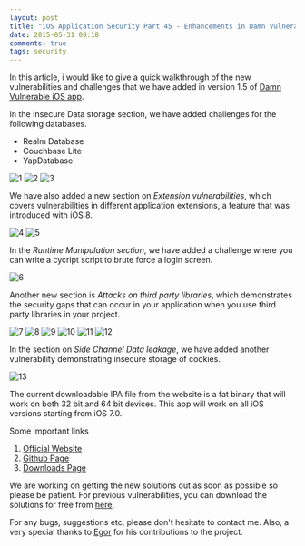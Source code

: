 ```yaml
---
layout: post
title: "iOS Application Security Part 45 - Enhancements in Damn Vulnerable iOS app version 1.5"
date: 2015-05-31 00:18
comments: true
tags: security
---
```


In this article, i would like to give a quick walkthrough of the new vulnerabilities and challenges that we have added in version 1.5 of [Damn Vulnerable iOS app](http://damnvulnerableiosapp.com).

In the Insecure Data storage section, we have added challenges for the following databases.

*   Realm Database
*   Couchbase Lite
*   YapDatabase

<!--more-->

![1]({{site.baseurl}}/images/posts/ios45/1.png) ![2]({{site.baseurl}}/images/posts/ios45/2.png) ![3]({{site.baseurl}}/images/posts/ios45/3.png)

We have also added a new section on _Extension vulnerabilities_, which covers vulnerabilities in different application extensions, a feature that was introduced with iOS 8.

![4]({{site.baseurl}}/images/posts/ios45/4.png) ![5]({{site.baseurl}}/images/posts/ios45/5.png)

In the _Runtime Manipulation section_, we have added a challenge where you can write a cycript script to brute force a login screen.

![6]({{site.baseurl}}/images/posts/ios45/6.png)

Another new section is _Attacks on third party libraries_, which demonstrates the security gaps that can occur in your application when you use third party libraries in your project.

![7]({{site.baseurl}}/images/posts/ios45/7.png) ![8]({{site.baseurl}}/images/posts/ios45/8.png) ![9]({{site.baseurl}}/images/posts/ios45/9.png) ![10]({{site.baseurl}}/images/posts/ios45/10.png) ![11]({{site.baseurl}}/images/posts/ios45/11.png) ![12]({{site.baseurl}}/images/posts/ios45/12.png)

In the section on _Side Channel Data leakage_, we have added another vulnerability demonstrating insecure storage of cookies.

![13]({{site.baseurl}}/images/posts/ios45/13.png)

The current downloadable IPA file from the website is a fat binary that will work on both 32 bit and 64 bit devices. This app will work on all iOS versions starting from iOS 7.0.

Some important links

1.  [Official Website](http://damnvulnerableiosapp.com)
2.  [Github Page](http://github.com/prateek147/DVIA)
3.  [Downloads Page](http://damnvulnerableiosapp.com#downloads)

We are working on getting the new solutions out as soon as possible so please be patient. For previous vulnerabilities, you can download the solutions for free from [here](http://damnvulnerableiosapp.com#solutions).

For any bugs, suggestions etc, please don't hesitate to contact me. Also, a very special thanks to [Egor](http://twitter.com/igrekde) for his contributions to the project.